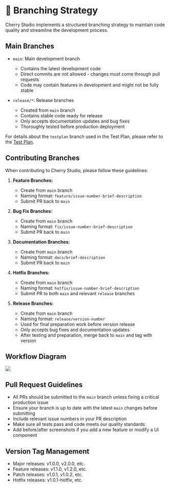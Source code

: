 # 🌿 Branching Strategy

Cherry Studio implements a structured branching strategy to maintain code quality and streamline the development process.

## Main Branches

- `main`: Main development branch
  - Contains the latest development code
  - Direct commits are not allowed - changes must come through pull requests
  - Code may contain features in development and might not be fully stable

- `release/*`: Release branches
  - Created from `main` branch
  - Contains stable code ready for release
  - Only accepts documentation updates and bug fixes
  - Thoroughly tested before production deployment

For details about the `testplan` branch used in the Test Plan, please refer to the [Test Plan](testplan-en.md).

## Contributing Branches

When contributing to Cherry Studio, please follow these guidelines:

1. **Feature Branches:**
   - Create from `main` branch
   - Naming format: `feature/issue-number-brief-description`
   - Submit PR back to `main`

2. **Bug Fix Branches:**
   - Create from `main` branch
   - Naming format: `fix/issue-number-brief-description`
   - Submit PR back to `main`

3. **Documentation Branches:**
   - Create from `main` branch
   - Naming format: `docs/brief-description`
   - Submit PR back to `main`

4. **Hotfix Branches:**
   - Create from `main` branch
   - Naming format: `hotfix/issue-number-brief-description`
   - Submit PR to both `main` and relevant `release` branches

5. **Release Branches:**
   - Create from `main` branch
   - Naming format: `release/version-number`
   - Used for final preparation work before version release
   - Only accepts bug fixes and documentation updates
   - After testing and preparation, merge back to `main` and tag with version

## Workflow Diagram

![](https://github.com/user-attachments/assets/61db64a2-fab1-4a16-8253-0c64c9df1a63)

## Pull Request Guidelines

- All PRs should be submitted to the `main` branch unless fixing a critical production issue
- Ensure your branch is up to date with the latest `main` changes before submitting
- Include relevant issue numbers in your PR description
- Make sure all tests pass and code meets our quality standards
- Add before/after screenshots if you add a new feature or modify a UI component

## Version Tag Management

- Major releases: v1.0.0, v2.0.0, etc.
- Feature releases: v1.1.0, v1.2.0, etc.
- Patch releases: v1.0.1, v1.0.2, etc.
- Hotfix releases: v1.0.1-hotfix, etc.
